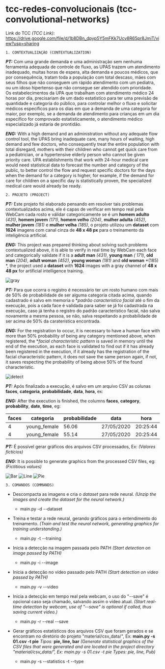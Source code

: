 
# tcc-redes-convolucionais (tcc-convolutional-networks)

Link do TCC _(TCC Link)_: https://drive.google.com/file/d/1b8DBn_dpyp5Y5mFKk7Ucv8R65pr8JmiT/view?usp=sharing

    1. CONTEXTUALIZAÇÃO (CONTEXTUALIZATION)

_**PT:**_ Com uma grande demanda e uma administração sem nenhuma ferramenta adequada de controle de fluxo, as UPAS trazem um atendimento inadequado, muitas horas de espera, alta demanda e poucos médicos, que por consequência, tratam toda a população com total descaso, mães com seus filhos que não conseguem um rápido atendimento com um pediatra, ou um idoso hipertenso que não consegue ser atendido com prioridade. 	
Os estabelecimentos da UPA que trabalham com atendimento médico 24 horas por dia, precisariam de um dado estatístico para ter uma previsão de quantidade e categoria do público, para controlar melhor o fluxo e solicitar médicos específicos para os dias em que a demanda de uma categoria for maior, por exemplo, se a demanda de atendimento para crianças em um dia especifico for comprovado estatisticamente, o atendimento médico especializado já estaria de prontidão.

_**ENG:**_ With a high demand and an administration without any adequate flow control tool, the UPAS bring inadequate care, many hours of waiting, high demand and few doctors, who consequently treat the entire population with total disregard, mothers with their children who cannot get quick care from a pediatrician, or a hypertensive elderly person who cannot be given priority care.
UPA establishments that work with 24-hour medical care would need statistical data to forecast the number and category of the public, to better control the flow and request specific doctors for the days when the demand for a category is higher, for example, if the demand for care for children on a specific day is statistically proven, the specialized medical care would already be ready.

    2. PROJETO (PROJECT)

_**PT:**_ Este projeto foi elaborado pensando em resolver tais problemas contextualizados acima, ele é capas de verificar em tempo real pela WebCam cada rosto e válidar categoricamente se é um **homem adulto** *(431)*, **homem jovem** *(171)*, **homem velho** *(204)*, **mulher adulta** *(452)*, **mulher jovem** *(181)* e **mulher velha** *(185)*, o projeto utilizou um **dataset** com **1624** imagens com canal cinza de **48 x 48 px** para o treinamento da inteligência artificial. 

_**ENG:**_ This project was prepared thinking about solving such problems contextualized above, it is able to verify in real time by WebCam each face and categorically validate if it is a **adult man** *(431)*, **young man** *( 171)*, **old man** *(204)*, **adult woman** *(452)*, **young woman** *(181)* and **old woman** *(185) *, the project used a **dataset** with **1624** images with a gray channel of **48 x 48 px** for artificial intelligence training.

![gray](https://user-images.githubusercontent.com/7644485/79281334-e6bcb400-7e88-11ea-87c1-21d8d036f008.png)

_**PT:**_ Para que ocorra o registro é necessário ter um rosto humano com mais de 50% de probabilidade de ser alguma categoria citada acima, quando cadastrado é salvo em memoria o **padrão característico facial* até o fim da execução, pois a cada face é validada para saber se já foi cadastrada na execução, caso já tenha o registro do padrão característico facial, não salva novamente a mesma pessoa, se não, salva respeitando a probabilidade de ser acima de 50% da caraterística encontrada.

_**ENG:**_ For the registration to occur, it is necessary to have a human face with more than 50% probability of being any category mentioned above, when registered, the **facial characteristic pattern* is saved in memory until the end of the execution, as each face is validated to find out if it has already been registered in the execution, if it already has the registration of the facial characteristic pattern, it does not save the same person again, if not, it saves respecting the probability of being above 50% of the found characteristic.

![detect](https://user-images.githubusercontent.com/7644485/79281264-c1c84100-7e88-11ea-8289-bf0bd41d92b6.png)

_**PT:**_ Após finalizado a execução, é salvo em um arquivo CSV as colunas **faces**, **categoria**, **probabilidade**, **data**, **hora**, ex: 

_**ENG:**_ After the execution is finished, the columns **faces**, **category**, **probability**, **date**, **time**, eg:

| faces | categoria | probabilidade | data | hora |
--- | --- | --- | --- | ---
| 4 | young_female | 56.06 | 27/05/2020 | 20:25:44 |
| 4 | young_female | 55.14 | 27/05/2020 | 20:25:44 |

_**PT:**_ É possível gerar gráficos dos arquivos CSV processados, Ex:
*(Valores fictícios)*

_**ENG:**_ It is possible to generate graphics from the processed CSV files, eg:
*(Fictitious values)*

![Bar](https://user-images.githubusercontent.com/7644485/83085667-01c33c00-a063-11ea-8492-5ce4ab56448c.png)
![Line](https://user-images.githubusercontent.com/7644485/83085685-0b4ca400-a063-11ea-9346-6626eefcdb12.png)
![Pie](https://user-images.githubusercontent.com/7644485/83085710-130c4880-a063-11ea-8fad-34fba3dafcc5.png)

    3. COMANDOS (COMMANDS)

 - Descompacta as imagens e cria o *dataset* para rede neural. _(Unzip the images and create the *dataset* for the neural network.)_
	 - main.py -d --dataset
	 
 - Treina e testar a rede neural, gerando gráficos para o entendimento do treinamento. _(Train and test the neural network, generating graphics for training understanding.)_
	 - main.py -t --training
	 
 - Inicia a detecção na imagem passada pelo PATH _(Start detection on image passed by PATH)_
	 - main.py -i <path> --image <path>

 - Inicia a detecção no vídeo passado pelo PATH _(Start detection on video passed by PATH)_
	 - main.py -v <path> --video <path>

 - Inicia a detecção em tempo real pela webcam, o uso do "--save" é opcional caso seja chamado, salvando assim o vídeo atual. _(Start real-time detection by webcam, use of "--save" is optional if called, thus saving current video.)_
	 - main.py -r --real --save

 - Gerar gráficos estatísticos dos arquivos CSV que foram gerados e se encontram no diretório do projeto "material/csv_data/", Ex: **main.py -s 01.csv -t pie** *Tipos:* **pie, line, bar** _(Generate statistical graphics of the CSV files that were generated and are located in the project directory "material/csv_data/", Ex: main.py -s 01.csv -t pie Types: pie, line, Pub)_
	 - main.py -s <path> --statistics <path> -t <type> --type <type>
